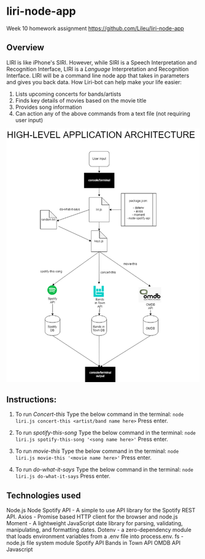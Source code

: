 # liri-node-app
Week 10 homework assignment
https://github.com/Lileu/liri-node-app

## Overview
LIRI is like iPhone's SIRI. However, while SIRI is a Speech Interpretation and Recognition Interface, LIRI is a _Language_ Interpretation and Recognition Interface. LIRI will be a command line node app that takes in parameters and gives you back data.
How Liri-bot can help make your life easier:
1.	Lists upcoming concerts for bands/artists
2.	Finds key details of movies based on the movie title
3.	Provides song information 
4.	Can action any of the above commands from a text file (not requiring user input)

![Liri-bot application overview](/liri-bot-diagram.png)		

## Instructions:
1. To run _Concert-this_ 
Type the below command in the terminal:
`node liri.js concert-this <artist/band name here>`
Press enter.

2. To run _spotify-this-song_ 
Type the below command in the terminal:
`node liri.js spotify-this-song '<song name here>'`
Press enter.

3. To run _movie-this_ 
Type the below command in the terminal:
`node liri.js movie-this '<movie name here>'`
Press enter.

4. To run _do-what-it-says_ 
Type the below command in the terminal:
`node liri.js do-what-it-says`
Press enter.

## Technologies used
Node.js
Node Spotify API - A simple to use API library for the Spotify REST API.
Axios - Promise based HTTP client for the browser and node.js
Moment - A lightweight JavaScript date library for parsing, validating, manipulating, and formatting dates.
Dotenv - a zero-dependency module that loads environment variables from a .env file into process.env.
fs - node.js file system module
Spotify API
Bands in Town API
OMDB API
Javascript


